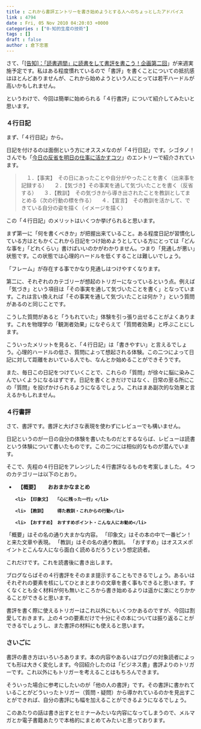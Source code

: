 ```yaml
---
title : これから書評エントリーを書き始めようとする人へのちょっとしたアドバイス
link : 4794
date : Fri, 05 Nov 2010 04:20:03 +0000
categories : ["0-知的生産の技術"]
tags : []
draft : false
author : 倉下忠憲
---
```


さて、「<a href="https://rashita.net/blog/?p=4791">[告知]：「読書週間」に読書をして書評を書こう！企画第二回</a>」が来週実施予定です。私はある程度慣れているので「書評」を書くことについての抵抗感はほとんどありませんが、これから始めようという人にとっては若干ハードルが高いかもしれません。

というわけで、今回は簡単に始められる「４行書評」について紹介してみたいと思います。

<h3>４行日記</h3>
まず、「４行日記」から。

日記を付けるのは面倒という方にオススメなのが「４行日記」です。シゴタノ！さんでも「<a href="http://cyblog.jp/modules/weblogs/112">今日の反省を明日の仕事に活かすコツ</a>」のエントリーで紹介されています。

<blockquote>
　１．【事実】　その日にあったことや自分がやったことを書く（出来事を記録する）
　２．【気づき】その事実を通して気づいたことを書く（反省する）
　３．【教訓】　その気づきから導き出されたことを教訓としてまとめる（次の行動の標を作る）
　４．【宣言】　その教訓を活かして、できている自分の姿を描く（イメージを描く）
</blockquote>

この「４行日記」のメリットはいくつか挙げられると思います。

まず第一に「何を書くべきか」が把握出来ていること。ある程度日記が習慣化している方はともかくこれから日記をつけ始めようとしている方にとっては「どんな事を」「どれくらい」書けばいいのかがわかりません。つまり「見通しが悪い」状態です。この状態では心理的ハードルを低くすることは難しいでしょう。

「フレーム」が存在する事でかなり見通しはつけやすくなります。

第二に、それぞれのカテゴリーが想起のトリガーになっているという点。例えば「気づき」という項目は「その事実を通して気づいたことを書く」となっています。これは言い換えれば「その事実を通して気づいたことは何か？」という質問があるのと同じことです。

こうした質問があると「うもれていた」体験を引っ張り出せることがよくあります。これを物理学の「観測者効果」になぞらえて「質問者効果」と呼ぶことにします。

こういったメリットを見ると、「４行日記」は「書きやすい」と言えるでしょう。心理的ハードルの低さ、質問によって想起される体験。この二つによって日記に対して距離をおいている人でも、なんとか始めることができそうです。

また、毎日この日記をつけていくことで、これらの「質問」が徐々に脳に染みこんでいくようになるはずです。日記を書くときだけではなく、日常の至る所にこの「質問」を投げかけられるようになるでしょう。これはまあ副次的な効果と言えるかもしれません。
<h3>４行書評</h3>
さて、書評です。書評と大げさな表現を使わずにレビューでも構いません。

日記というのが一日の自分の体験を書いたものだとするならば、レビューは読書という体験について書いたものです。この二つには相似的なものが潜んでいます。

そこで、先程の４行日記をアレンジした４行書評なるものを考案しました。４つのカテゴリーは以下のとおり。

<strong><ul>
	<li>　【概要】　　  おおまかなまとめ</li>

	<li>　【印象文】　　「心に残った一行」</li>

	<li>　【教訓】　　　得た教訓・これからの行動</li>

	<li>　【おすすめ】　おすすめポイント・こんな人にお勧め</li>
</ul></strong>



「概要」はその名の通り大まかな内容。
「印象文」はその本の中で一番ピン！と来た文章や表現。
「教訓」はその名の通り教訓。
「おすすめ」はオススメポイントとこんな人になら面白く読めるだろうという想定読者。

これだけです。これを読書後に書き出します。

ブログならばその４行書評をそのまま提示することもできるでしょう。あるいはそれぞれの要素を核にしてひとまとまりの文章を書く事もできると思います。すくなくとも全く材料が何も無いところから書き始めるよりは遥かに楽にとりかかることができると思います。

書評を書く際に使えるトリガーはこれ以外にもいくつかあるのですが、今回は割愛しておきます。上の４つの要素だけで十分にその本については振り返ることができるでしょうし、また書評の材料にも使えると思います。

<h3>さいごに</h3>
書評の書き方はいろいろあります。本の内容やあるいはブログの対象読者によっても形は大きく変化します。今回紹介したのは「ビジネス書」書評よりのトリガーです。これ以外にもトリガーを考えることはもちろんできます。

そういった場合に参考にしたいのが「他の人の書評」です。その書評に書かれていることがどういったトリガー（質問・疑問）から導かれているのかを見出すことができれば、自分の書評にも幅を加えることができるようになるでしょう。

<div class="column">
このあたりの話は書き出すとセミナーみたいな内容になってしまうので、メルマガとか電子書籍あたりで本格的にまとめてみたいと思っております。
</div>

